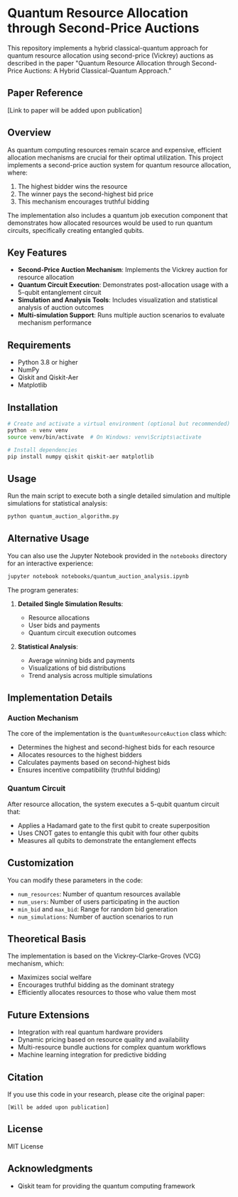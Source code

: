 # Quantum Resource Allocation through Second-Price Auctions

This repository implements a hybrid classical-quantum approach for quantum resource allocation using second-price (Vickrey) auctions as described in the paper "Quantum Resource Allocation through Second-Price Auctions: A Hybrid Classical-Quantum Approach."

## Paper Reference

[Link to paper will be added upon publication]

## Overview

As quantum computing resources remain scarce and expensive, efficient allocation mechanisms are crucial for their optimal utilization. This project implements a second-price auction system for quantum resource allocation, where:

1. The highest bidder wins the resource
2. The winner pays the second-highest bid price
3. This mechanism encourages truthful bidding

The implementation also includes a quantum job execution component that demonstrates how allocated resources would be used to run quantum circuits, specifically creating entangled qubits.

## Key Features

- **Second-Price Auction Mechanism**: Implements the Vickrey auction for resource allocation
- **Quantum Circuit Execution**: Demonstrates post-allocation usage with a 5-qubit entanglement circuit
- **Simulation and Analysis Tools**: Includes visualization and statistical analysis of auction outcomes
- **Multi-simulation Support**: Runs multiple auction scenarios to evaluate mechanism performance

## Requirements

- Python 3.8 or higher
- NumPy
- Qiskit and Qiskit-Aer
- Matplotlib

## Installation

```bash
# Create and activate a virtual environment (optional but recommended)
python -m venv venv
source venv/bin/activate  # On Windows: venv\Scripts\activate

# Install dependencies
pip install numpy qiskit qiskit-aer matplotlib
```

## Usage

Run the main script to execute both a single detailed simulation and multiple simulations for statistical analysis:

```bash
python quantum_auction_algorithm.py
```
## Alternative Usage

You can also use the Jupyter Notebook provided in the `notebooks` directory for an interactive experience:

```bash
jupyter notebook notebooks/quantum_auction_analysis.ipynb
```

The program generates:

1. **Detailed Single Simulation Results**:
   - Resource allocations
   - User bids and payments
   - Quantum circuit execution outcomes

2. **Statistical Analysis**:
   - Average winning bids and payments
   - Visualizations of bid distributions
   - Trend analysis across multiple simulations

## Implementation Details

### Auction Mechanism

The core of the implementation is the `QuantumResourceAuction` class which:
- Determines the highest and second-highest bids for each resource
- Allocates resources to the highest bidders
- Calculates payments based on second-highest bids
- Ensures incentive compatibility (truthful bidding)

### Quantum Circuit

After resource allocation, the system executes a 5-qubit quantum circuit that:
- Applies a Hadamard gate to the first qubit to create superposition
- Uses CNOT gates to entangle this qubit with four other qubits
- Measures all qubits to demonstrate the entanglement effects

## Customization

You can modify these parameters in the code:
- `num_resources`: Number of quantum resources available
- `num_users`: Number of users participating in the auction
- `min_bid` and `max_bid`: Range for random bid generation
- `num_simulations`: Number of auction scenarios to run

## Theoretical Basis

The implementation is based on the Vickrey-Clarke-Groves (VCG) mechanism, which:
- Maximizes social welfare
- Encourages truthful bidding as the dominant strategy
- Efficiently allocates resources to those who value them most

## Future Extensions

- Integration with real quantum hardware providers
- Dynamic pricing based on resource quality and availability
- Multi-resource bundle auctions for complex quantum workflows
- Machine learning integration for predictive bidding

## Citation

If you use this code in your research, please cite the original paper:

```
[Will be added upon publication]
```

## License

MIT License

## Acknowledgments

- Qiskit team for providing the quantum computing framework